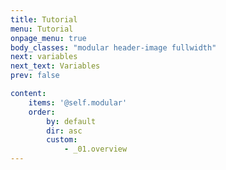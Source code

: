 ```yaml
---
title: Tutorial
menu: Tutorial
onpage_menu: true
body_classes: "modular header-image fullwidth"
next: variables
next_text: Variables
prev: false

content:
    items: '@self.modular'
    order:
        by: default
        dir: asc
        custom:
            - _01.overview
---
```


